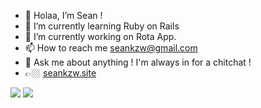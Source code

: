 - 👋 Holaa, I’m Sean !
- 🌱 I’m currently learning Ruby on Rails
- 🔭 I’m currently working on Rota App.
- 📫 How to reach me seankzw@gmail.com
- 💬 Ask me about anything ! I'm always in for a chitchat !
- 👉🏼 [seankzw.site](https://seankzw.site)
<img src="https://github-readme-stats.vercel.app/api/top-langs/?username=seankzw&layout=compact&theme=dracula"/>
<img src="https://github-readme-stats.vercel.app/api?username=seankzw&show_icons=true&theme=radical"/>
<!---
seankzw/seankzw is a ✨ special ✨ repository because its `README.md` (this file) appears on your GitHub profile.
You can click the Preview link to take a look at your changes.
--->
